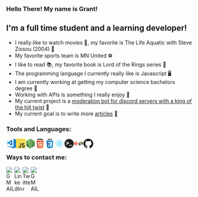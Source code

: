 ### Hello There! My name is Grant! 

## I'm a full time student and a learning developer!
 - I really like to watch movies 🎥, my favorite is The Life Aquatic with Steve Zissou (2004) 🦈
 - My favorite sports team is MN United ⚽
 - I like to read 📚, my favorite book is Lord of the Rings series 💍
 - The programming language I currently really like is Javascript 🖥️
 - I am currently working at getting my computer science bachelors degree 📜
 - Working with APIs is something I really enjoy 🔗
 - My current project is a [moderation bot for discord servers with a king of the hill twist][currentproject] 👑
 - My current goal is to write more [articles][medium] 📓


 ### Tools and Languages:

 <img align="left" alt="Visual Studio Code" width="26px" src="https://raw.githubusercontent.com/github/explore/80688e429a7d4ef2fca1e82350fe8e3517d3494d/topics/visual-studio-code/visual-studio-code.png" />
 <img align="left" alt="JavaScript" width="26px" src="https://raw.githubusercontent.com/github/explore/80688e429a7d4ef2fca1e82350fe8e3517d3494d/topics/javascript/javascript.png" />
 <img align="left" alt="Node.js" width="26px" src="https://raw.githubusercontent.com/github/explore/80688e429a7d4ef2fca1e82350fe8e3517d3494d/topics/nodejs/nodejs.png" />
 <img align="left" alt="HTML5" width="26px" src="https://raw.githubusercontent.com/github/explore/80688e429a7d4ef2fca1e82350fe8e3517d3494d/topics/html/html.png" />
 <img align="left" alt="CSS3" width="26px" src="https://raw.githubusercontent.com/github/explore/80688e429a7d4ef2fca1e82350fe8e3517d3494d/topics/css/css.png" />
 <img align="left" alt="React" width="26px" src="https://raw.githubusercontent.com/github/explore/80688e429a7d4ef2fca1e82350fe8e3517d3494d/topics/react/react.png" />
 <img align="left" alt="HTML5" width="26px" src="https://raw.githubusercontent.com/github/explore/80688e429a7d4ef2fca1e82350fe8e3517d3494d/topics/terminal/terminal.png" />
 <img align="left" alt="Git" width="26px" src="https://raw.githubusercontent.com/github/explore/80688e429a7d4ef2fca1e82350fe8e3517d3494d/topics/git/git.png" />
 <img align="left" alt="GitHub" width="26px" src="https://raw.githubusercontent.com/github/explore/78df643247d429f6cc873026c0622819ad797942/topics/github/github.png" />

<br />

 ### Ways to contact me:

[<img align="left" alt="GMAIL" width="22px" src="https://cdn.jsdelivr.net/npm/simple-icons@3.4.0/icons/gmail.svg" />][gmail]
[<img align="left" alt="LinkedIn" width="22px" src="https://cdn.jsdelivr.net/npm/simple-icons@3.4.0/icons/linkedin.svg" />][linkedin]
[<img align="left" alt="Twitter" width="22px" src="https://cdn.jsdelivr.net/npm/simple-icons@3.4.0/icons/twitter.svg" />][twitter]
[<img align="left" alt="GMAIL" width="22px" src="https://cdn.jsdelivr.net/npm/simple-icons@3.4.0/icons/medium.svg" />][medium]



[currentproject]: https://github.com/DrVario/DiscoKoth
[medium]: https://medium.com/@grantporter343
[gmail]: mailto:grantporter343@gmail.com
[linkedin]: https://www.linkedin.com/in/grant--porter/
[twitter]: https://twitter.com/TheAverageGrant